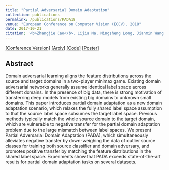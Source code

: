 ```yaml
---
title: "Partial Adversarial Domain Adaptation"
collection: publications
permalink: /publications/PADA18
venue: "European Conference on Computer Vision (ECCV), 2018"
date: 2017-10-21
citation: '<b>Zhangjie Cao</b>, Lijia Ma, Mingsheng Long, Jianmin Wang. <i>European Conference on Computer Vision</i> <b>ECCV 2018</b>.'
---
```


[[Conference Version]](http://caozhangjie.github.io/files/PADA18.pdf)
[[Arxiv]](https://arxiv.org/abs/1808.04205)
[[Code]](https://github.com/thuml/PADA)
[[Poster]](http://caozhangjie.github.io/files/PADA18_poster.pdf)

## Abstract
Domain adversarial learning aligns the feature distributions across the source and target domains in a two-player minimax game. Existing domain adversarial networks generally assume identical label space across different domains. In the presence of big data, there is strong motivation of transferring deep models from existing big domains to unknown small domains. This paper introduces partial domain adaptation as a new domain adaptation scenario, which relaxes the fully shared label space assumption to that the source label space subsumes the target label space. Previous methods typically match the whole source domain to the target domain, which are vulnerable to negative transfer for the partial domain adaptation problem due to the large mismatch between label spaces. We present Partial Adversarial Domain Adaptation (PADA), which simultaneously alleviates negative transfer by down-weighing the data of outlier source classes for training both source classifier and domain adversary, and promotes positive transfer by matching the feature distributions in the shared label space. Experiments show that PADA exceeds state-of-the-art results for partial domain adaptation tasks on several datasets.
